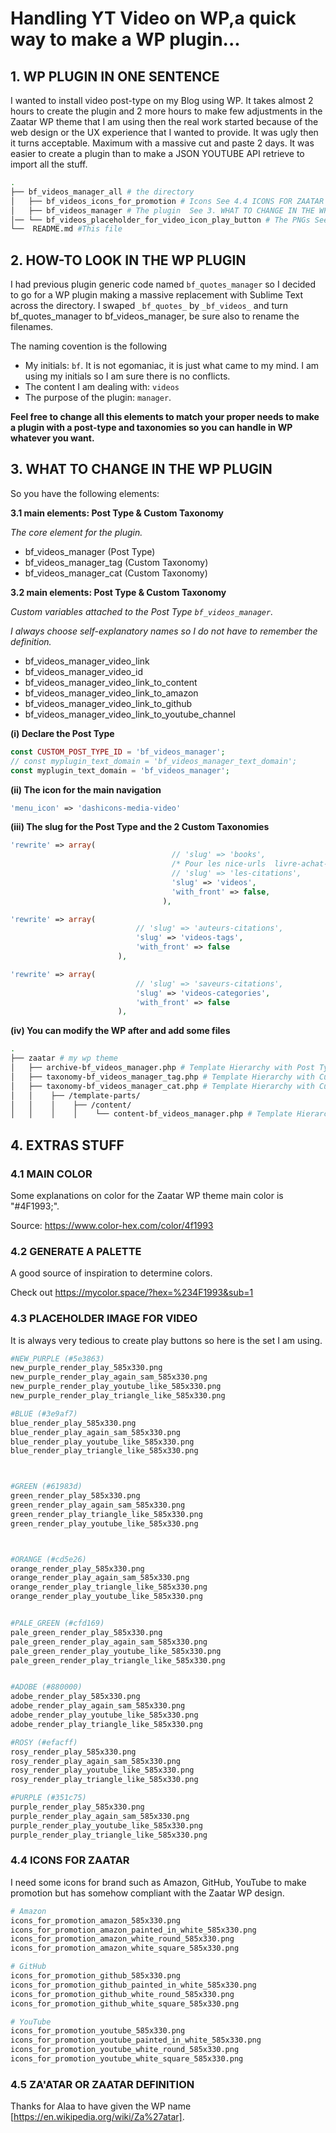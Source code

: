 # Handling YT Video on WP,a quick way to make a WP plugin...

## 1. WP PLUGIN IN ONE SENTENCE
I wanted to install video post-type on my Blog using WP.
It takes almost 2 hours to create the plugin and 2 more hours to make few adjustments in the Zaatar WP theme that I am using then the real work started because of the web design or the UX experience that I wanted to provide.
It was ugly then it turns acceptable. Maximum with a massive cut and paste 2 days. It was easier to create a plugin than to make a JSON YOUTUBE API retrieve to import all the stuff.

``` bash
.
├── bf_videos_manager_all # the directory
│   ├── bf_videos_icons_for_promotion # Icons See 4.4 ICONS FOR ZAATAR
│   ├── bf_videos_manager # The plugin  See 3. WHAT TO CHANGE IN THE WP PLUGIN
│── └── bf_videos_placeholder_for_video_icon_play_button # The PNGs See 4. EXTRAS STUFF
└──  README.md #This file
```


## 2. HOW-TO LOOK IN THE WP PLUGIN
I had previous plugin generic code named `bf_quotes_manager` so I decided to go for a WP plugin making a massive replacement with Sublime Text across the directory. I swaped `_bf_quotes_` by `_bf_videos_` and turn bf_quotes_manager to bf_videos_manager, be sure also to rename the filenames.

The naming covention is the following
- My initials: `bf`. It is not egomaniac, it is just what came to my mind. I am using my initials so I am sure there is no conflicts.
- The content I am dealing with: `videos`
- The purpose of the plugin: `manager`. 

**Feel free to change all this elements to match your proper needs to make a plugin with a post-type and taxonomies so you can handle in WP whatever you want.**

## 3. WHAT TO CHANGE IN THE WP PLUGIN

So you have the following elements:

**3.1 main elements: Post Type & Custom Taxonomy**

*The core element for the plugin.*

- bf_videos_manager (Post Type)
- bf_videos_manager_tag (Custom Taxonomy)
- bf_videos_manager_cat (Custom Taxonomy)

**3.2 main elements: Post Type & Custom Taxonomy**

*Custom variables attached to the Post Type `bf_videos_manager`.*

*I always choose self-explanatory names so I do not have to remember the definition.*

- bf_videos_manager_video_link
- bf_videos_manager_video_id
- bf_videos_manager_video_link_to_content
- bf_videos_manager_video_link_to_amazon
- bf_videos_manager_video_link_to_github
- bf_videos_manager_video_link_to_youtube_channel



**(i) Declare the Post Type**
```php
const CUSTOM_POST_TYPE_ID = 'bf_videos_manager';
// const myplugin_text_domain = 'bf_videos_manager_text_domain';
const myplugin_text_domain = 'bf_videos_manager';
```

**(ii) The icon for the main navigation**
```php
'menu_icon' => 'dashicons-media-video'
```

**(iii) The slug for the Post Type and the 2 Custom Taxonomies**
```php
'rewrite' => array(
                                    // 'slug' => 'books',
                                    /* Pour les nice-urls  livre-achat-occasion-ressources-formation */
                                    // 'slug' => 'les-citations',
                                    'slug' => 'videos',
                                    'with_front' => false,
                                  ),

'rewrite' => array(
                            // 'slug' => 'auteurs-citations',
                            'slug' => 'videos-tags',
                            'with_front' => false
                        ),

'rewrite' => array(
                            // 'slug' => 'saveurs-citations',
                            'slug' => 'videos-categories',
                            'with_front' => false
                        ),


```

**(iv) You can modify the WP after and add some files**

``` bash
.
├── zaatar # my wp theme
│   ├── archive-bf_videos_manager.php # Template Hierarchy with Post Types
│   ├── taxonomy-bf_videos_manager_tag.php # Template Hierarchy with Custom Taxonomies
│   ├── taxonomy-bf_videos_manager_cat.php # Template Hierarchy with Custom Taxonomies
│   │    ├── /template-parts/
│   │    │    ├── /content/
│   │    │    │    └── content-bf_videos_manager.php # Template Hierarchy with Partial and Miscellaneous Template Files
```


## 4. EXTRAS STUFF


### 4.1 MAIN COLOR
Some explanations on color for the Zaatar WP theme main color is "#4F1993;".

Source: https://www.color-hex.com/color/4f1993


### 4.2 GENERATE A PALETTE
A good source of inspiration to determine colors.

Check out https://mycolor.space/?hex=%234F1993&sub=1


### 4.3 PLACEHOLDER IMAGE FOR VIDEO
It is always very tedious to create play buttons so here is the set I am using.


``` bash
#NEW_PURPLE (#5e3863)
new_purple_render_play_585x330.png
new_purple_render_play_again_sam_585x330.png
new_purple_render_play_youtube_like_585x330.png
new_purple_render_play_triangle_like_585x330.png

#BLUE (#3e9af7)
blue_render_play_585x330.png
blue_render_play_again_sam_585x330.png
blue_render_play_youtube_like_585x330.png
blue_render_play_triangle_like_585x330.png



#GREEN (#61983d)
green_render_play_585x330.png
green_render_play_again_sam_585x330.png
green_render_play_triangle_like_585x330.png
green_render_play_youtube_like_585x330.png



#ORANGE (#cd5e26)
orange_render_play_585x330.png
orange_render_play_again_sam_585x330.png
orange_render_play_triangle_like_585x330.png
orange_render_play_youtube_like_585x330.png


#PALE_GREEN (#cfd169)
pale_green_render_play_585x330.png
pale_green_render_play_again_sam_585x330.png
pale_green_render_play_youtube_like_585x330.png
pale_green_render_play_triangle_like_585x330.png


#ADOBE (#880000)
adobe_render_play_585x330.png
adobe_render_play_again_sam_585x330.png
adobe_render_play_youtube_like_585x330.png
adobe_render_play_triangle_like_585x330.png

#ROSY (#efacff)
rosy_render_play_585x330.png
rosy_render_play_again_sam_585x330.png
rosy_render_play_youtube_like_585x330.png
rosy_render_play_triangle_like_585x330.png

#PURPLE (#351c75)
purple_render_play_585x330.png
purple_render_play_again_sam_585x330.png
purple_render_play_youtube_like_585x330.png
purple_render_play_triangle_like_585x330.png
```

### 4.4 ICONS FOR ZAATAR
I need some icons for brand such as Amazon, GitHub, YouTube to make promotion but has somehow compliant with the Zaatar WP design.


```bash
# Amazon
icons_for_promotion_amazon_585x330.png
icons_for_promotion_amazon_painted_in_white_585x330.png
icons_for_promotion_amazon_white_round_585x330.png
icons_for_promotion_amazon_white_square_585x330.png

# GitHub
icons_for_promotion_github_585x330.png
icons_for_promotion_github_painted_in_white_585x330.png
icons_for_promotion_github_white_round_585x330.png
icons_for_promotion_github_white_square_585x330.png

# YouTube
icons_for_promotion_youtube_585x330.png
icons_for_promotion_youtube_painted_in_white_585x330.png
icons_for_promotion_youtube_white_round_585x330.png
icons_for_promotion_youtube_white_square_585x330.png
```

### 4.5 ZA'ATAR OR ZAATAR DEFINITION
Thanks for Alaa to have given the WP name [https://en.wikipedia.org/wiki/Za%27atar].










